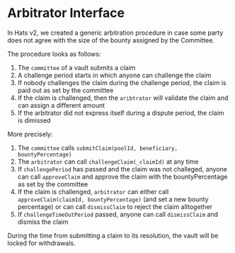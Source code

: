 # Arbitrator Interface

In Hats v2, we created a generic arbitration procedure in case some party does not agree with the size of the bounty assigned by the Committee.

The procedure looks as follows:


1. The `committee` of a vault submits a claim 
2. A challenge period starts in which anyone can challenge the claim
3. If nobody challenges the claim during the challenge period, the claim is paid out as set by the committee
4. If the claim is challenged, then the `aribtrator` will validate the claim and can assign a different amount
5. If the arbitrator did not express itself during a dispute period, the claim is dimissed


More precisely:

1. The `committee` calls `submitClaim(poolId, beneficiary, bountyPercentage)`
2. The `arbitrator` can call `challengeClaim(_claimId)` at any time
3. If `challengePeriod` has passed and the claim was not challeged, anyone can call `approveClaim` and approve the claim with the bountyPercentage as set by the committee
4. If the claim is challenged, `arbitrator` can either call `approveClaim(claimId, bountyPercentage)`  (and set a new bounty percentage) or can call `dismissClaim` to reject the claim alltogether
5. If `challengeTimeOutPeriod` passed, anyone can call `dismissClaim` and dismiss the claim

During the time from submitting a claim to its resolution, the vault will be locked for withdrawals. 




